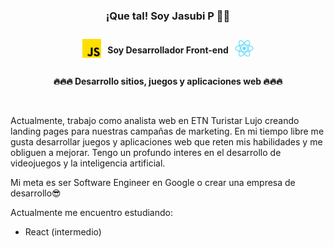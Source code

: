 <h3 align="center">¡Que tal! Soy Jasubi P 👨‍💻</h3>

<div style="display: flex; gap:10px; align-items:center; justify-content:center;">
<a><img src="./img/javascript-icon.png" width="30px"></a>
<a><h4>Soy Desarrollador Front-end </h4></a>
<a><img src="./img/React-icon.png" width="30px"></a>
</div>

<p align="center" style="font-weight:bold;">🔥🔥🔥 Desarrollo sitios, juegos y aplicaciones web 🔥🔥🔥</p>

<br>

Actualmente, trabajo como analista web en ETN Turistar Lujo creando landing pages para nuestras campañas de marketing.
En mi tiempo libre me gusta desarrollar juegos y aplicaciones web que reten mis habilidades y me obliguen a mejorar.
Tengo un profundo interes en el desarrollo de videojuegos y la inteligencia artificial.

Mi meta es ser Software Engineer en Google o crear una empresa de desarrollo😎

Actualmente me encuentro estudiando:

- React (intermedio)



